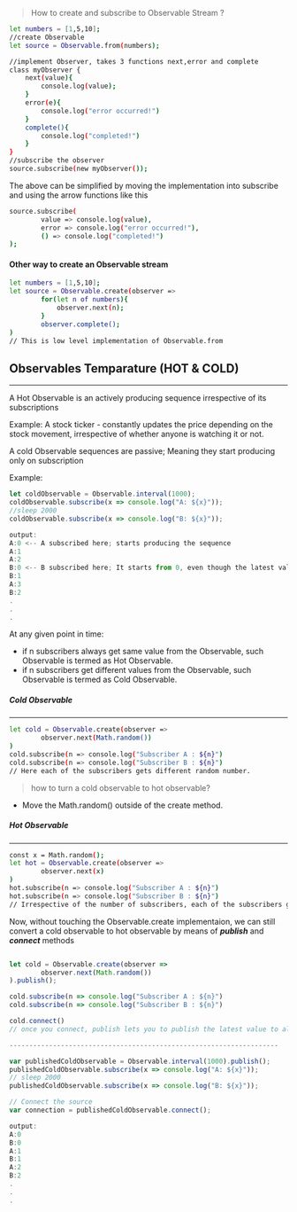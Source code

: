
> How to create and subscribe to Observable Stream ?

```sh
let numbers = [1,5,10];
//create Observable
let source = Observable.from(numbers);

//implement Observer, takes 3 functions next,error and complete
class myObserver {
	next(value){
		console.log(value);
	}
	error(e){
		console.log("error occurred!")
	}
	complete(){
		console.log("completed!")
	}
}
//subscribe the observer
source.subscribe(new myObserver());
```

The above can be simplified by moving the implementation into subscribe and using the arrow functions like this
```sh
source.subscribe(
		value => console.log(value),
		error => console.log("error occurred!"),
		() => console.log("completed!")
);
```

 #### Other way to create an Observable stream

```sh
let numbers = [1,5,10];
let source = Observable.create(observer => 
        for(let n of numbers){
			observer.next(n);
		}
		observer.complete();
)
// This is low level implementation of Observable.from
```

## Observables Temparature (HOT & COLD)
---
 A Hot Observable is an actively producing sequence irrespective of its subscriptions
 
 Example: A stock ticker - constantly updates the price depending on the stock movement, irrespective of whether anyone is watching it or not.
 
 A cold Observable sequences are passive; Meaning they start producing only on subscription 
 
Example:
```ts
let coldObservable = Observable.interval(1000);
coldObservable.subscribe(x => console.log("A: ${x}"));
//sleep 2000
coldObservable.subscribe(x => console.log("B: ${x}"));

output: 
A:0 <-- A subscribed here; starts producing the sequence
A:1
A:2
B:0 <-- B subscribed here; It starts from 0, even though the latest value the last subscriber got is 2
B:1
A:3
B:2
.
.
.
```
At any given point in time:
 - if n subscribers always get same value from the Observable, such Observable is termed as Hot Observable.
 - if n subscribers get different values from the Observable, such Observable is termed as Cold Observable.
 
##### Cold Observable #####
---
```sh
let cold = Observable.create(observer =>
        observer.next(Math.random())
)
cold.subscribe(n => console.log("Subscriber A : ${n}")
cold.subscribe(n => console.log("Subscriber B : ${n}")
// Here each of the subscribers gets different random number.
```

> how to turn a cold observable to hot observable?
  - Move the Math.random() outside of the create method.
 ##### Hot Observable  #####
 ---
```sh
const x = Math.random();
let hot = Observable.create(observer =>
        observer.next(x)
)
hot.subscribe(n => console.log("Subscriber A : ${n}")
hot.subscribe(n => console.log("Subscriber B : ${n}")
// Irrespective of the number of subscribers, each of the subscribers gets the same random number.
```

Now, without touching the Observable.create implementaion, we can still convert a cold observable to hot observable by means of ***publish*** and ***connect*** methods
```ts

let cold = Observable.create(observer =>
        observer.next(Math.random())
).publish();

cold.subscribe(n => console.log("Subscriber A : ${n}")
cold.subscribe(n => console.log("Subscriber B : ${n}")

cold.connect()
// once you connect, publish lets you to publish the latest value to all its subscribers.

--------------------------------------------------------------------

var publishedColdObservable = Observable.interval(1000).publish();
publishedColdObservable.subscribe(x => console.log("A: ${x}"));
// sleep 2000
publishedColdObservable.subscribe(x => console.log("B: ${x}"));

// Connect the source
var connection = publishedColdObservable.connect();

output:
A:0
B:0
A:1
B:1
A:2
B:2
.
.
.
```